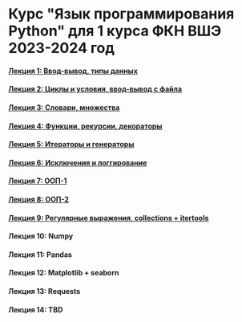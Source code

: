 # Курс "Язык программирования Python" для 1 курса ФКН ВШЭ 2023-2024 год

#### [Лекция 1: Ввод-вывод, типы данных](https://colab.research.google.com/github/Palladain/Python_1_HSE_2023/blob/main/Lecture_1.ipynb)
#### [Лекция 2: Циклы и условия, ввод-вывод с файла](https://colab.research.google.com/github/Palladain/Python_1_HSE_2023/blob/main/Lecture_2.ipynb)
#### [Лекция 3: Словари, множества](https://colab.research.google.com/github/Palladain/Python_1_HSE_2023/blob/main/Lecture_3.ipynb)
#### [Лекция 4: Функции, рекурсии, декораторы](https://colab.research.google.com/github/Palladain/Python_1_HSE_2023/blob/main/Lecture_4.ipynb)
#### [Лекция 5: Итераторы и генераторы](https://colab.research.google.com/github/Palladain/Python_1_HSE_2023/blob/main/Lecture_5.ipynb)
#### [Лекция 6: Исключения и логгирование](https://colab.research.google.com/github/Palladain/Python_1_HSE_2023/blob/main/Lecture_6.ipynb)
#### [Лекция 7: ООП-1](https://colab.research.google.com/github/Palladain/Python_1_HSE_2023/blob/main/Lecture_7_8.ipynb)
#### [Лекция 8: ООП-2](https://colab.research.google.com/github/Palladain/Python_1_HSE_2023/blob/main/Lecture_7_8.ipynb)
#### [Лекция 9: Регулярные выражения, collections + itertools](https://colab.research.google.com/github/Palladain/Python_1_HSE_2023/blob/main/Lecture_9.ipynb)
#### Лекция 10: Numpy
#### Лекция 11: Pandas
#### Лекция 12: Matplotlib + seaborn
#### Лекция 13: Requests
#### Лекция 14: TBD
